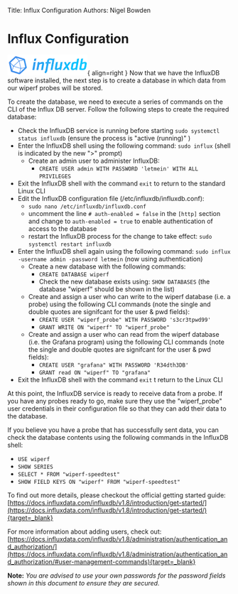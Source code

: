 Title: Influx Configuration
Authors: Nigel Bowden

# Influx Configuration
![influx_logo](images/influx_logo.png){ align=right }
Now that we have the InfluxDB software installed, the next step is to create a database in which data from our wiperf probes will be stored.

To create the database, we need to execute a series of commands on the CLI of the Influx DB server. Follow the following steps to create the required database:

- Check the InfluxDB service is running before starting ```sudo systemctl status influxdb``` (ensure the process is "active (running)" )
- Enter the InfluxDB shell using the following command: ```sudo influx``` (shell is indicated by the new ">" prompt)
    - Create an admin user to administer InfluxDB:
        - ```CREATE USER admin WITH PASSWORD 'letmein' WITH ALL PRIVILEGES```
- Exit the InfluxDB shell with the command ```exit``` to return to the standard Linux CLI
- Edit the InfluxDB configuration file (/etc/influxdb/influxdb.conf):
    - ```sudo nano /etc/influxdb/influxdb.conf```
    - uncomment the line ```# auth-enabled = false``` in the ```[http]``` section and change to ```auth-enabled = true``` to enable authentication of access to the database
    - restart the InfluxDB process for the change to take effect: ```sudo systemctl restart influxdb```
- Enter the InfluxDB shell again using the following command: ```sudo influx -username admin -password letmein``` (now using authentication)
    - Create a new database with the following commands:
        - ```CREATE DATABASE wiperf```
        - Check the new database exists using: ```SHOW DATABASES``` (the database "wiperf" should be shown in the list)
    - Create and assign a user who can write to the wiperf database (i.e. a probe) using the following CLI commands (note the single and double quotes are signifcant for the user & pwd fields):
        - ```CREATE USER "wiperf_probe" WITH PASSWORD 's3cr3tpwd99'```
        - ```GRANT WRITE ON "wiperf" TO "wiperf_probe"```
    - Create and assign a user who can read from the wiperf database (i.e. the Grafana program) using the following CLI commands (note the single and double quotes are signifcant for the user & pwd fields):
        - ```CREATE USER "grafana" WITH PASSWORD 'R34dth3DB'```
        - ```GRANT read ON "wiperf" TO "grafana"```
- Exit the InfluxDB shell with the command ```exit``` t return to the Linux CLI

At this point, the InfluxDB service is ready to receive data from a probe. If you have any probes ready to go, make sure they use the "wiperf_probe" user credentials in their configuration file so that they can add their data to the database.

If you believe you have a probe that has successfully sent data, you can check the database contents using the following commands in the InfluxDB shell:

 - `USE wiperf`
 - `SHOW SERIES`
 - `SELECT * FROM "wiperf-speedtest"`
 - `SHOW FIELD KEYS ON "wiperf" FROM "wiperf-speedtest"`

To find out more details, please checkout the official getting started guide: [https://docs.influxdata.com/influxdb/v1.8/introduction/get-started/](https://docs.influxdata.com/influxdb/v1.8/introduction/get-started/){target=_blank}

For more information about adding users, check out: [https://docs.influxdata.com/influxdb/v1.8/administration/authentication_and_authorization/](https://docs.influxdata.com/influxdb/v1.8/administration/authentication_and_authorization/#user-management-commands){target=_blank}


__Note:__ *You are advised to use your own passwords for the password fields shown in this document to ensure they are secured.*
